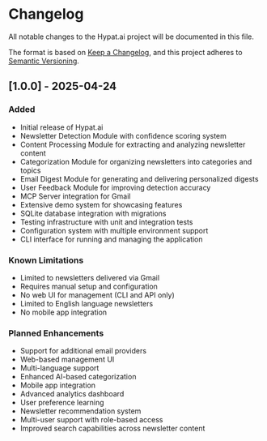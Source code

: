 # Changelog

All notable changes to the Hypat.ai project will be documented in this file.

The format is based on [Keep a Changelog](https://keepachangelog.com/en/1.0.0/),
and this project adheres to [Semantic Versioning](https://semver.org/spec/v2.0.0.html).

## [1.0.0] - 2025-04-24

### Added
- Initial release of Hypat.ai
- Newsletter Detection Module with confidence scoring system
- Content Processing Module for extracting and analyzing newsletter content
- Categorization Module for organizing newsletters into categories and topics
- Email Digest Module for generating and delivering personalized digests
- User Feedback Module for improving detection accuracy
- MCP Server integration for Gmail
- Extensive demo system for showcasing features
- SQLite database integration with migrations
- Testing infrastructure with unit and integration tests
- Configuration system with multiple environment support
- CLI interface for running and managing the application

### Known Limitations
- Limited to newsletters delivered via Gmail
- Requires manual setup and configuration
- No web UI for management (CLI and API only)
- Limited to English language newsletters
- No mobile app integration

### Planned Enhancements
- Support for additional email providers
- Web-based management UI
- Multi-language support
- Enhanced AI-based categorization
- Mobile app integration
- Advanced analytics dashboard
- User preference learning
- Newsletter recommendation system
- Multi-user support with role-based access
- Improved search capabilities across newsletter content